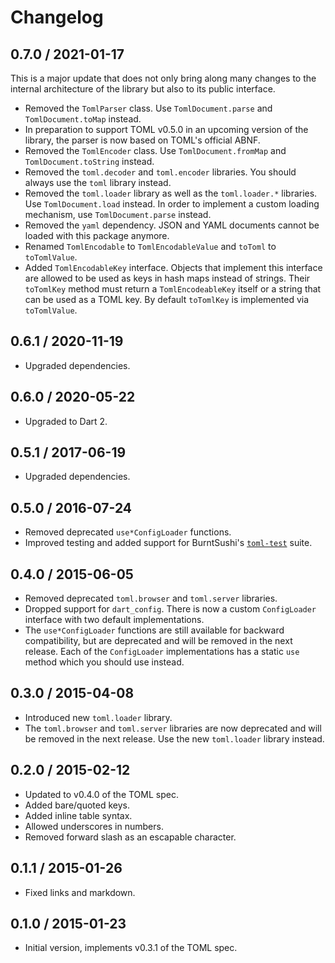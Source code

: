 # Changelog

## 0.7.0 / 2021-01-17

This is a major update that does not only bring along many changes to the internal architecture of the library but also to its public interface.

- Removed the `TomlParser` class.
  Use `TomlDocument.parse` and `TomlDocument.toMap` instead.
- In preparation to support TOML v0.5.0 in an upcoming version of the library, the parser is now based on TOML's official ABNF.
- Removed the `TomlEncoder` class.
  Use `TomlDocument.fromMap` and `TomlDocument.toString` instead.
- Removed the `toml.decoder` and `toml.encoder` libraries.
  You should always use the `toml` library instead.
- Removed the `toml.loader` library as well as the `toml.loader.*` libraries.
  Use `TomlDocument.load` instead.
  In order to implement a custom loading mechanism, use `TomlDocument.parse` instead.
- Removed the `yaml` dependency.
  JSON and YAML documents cannot be loaded with this package anymore.
- Renamed `TomlEncodable` to `TomlEncodableValue` and `toToml` to `toTomlValue`.
- Added `TomlEncodableKey` interface.
  Objects that implement this interface are allowed to be used as keys in hash maps instead of strings.
  Their `toTomlKey` method must return a `TomlEncodeableKey` itself or a string that can be used as a TOML key.
  By default `toTomlKey` is implemented via `toTomlValue`.

## 0.6.1 / 2020-11-19

- Upgraded dependencies.

## 0.6.0 / 2020-05-22

- Upgraded to Dart 2.

## 0.5.1 / 2017-06-19

- Upgraded dependencies.

## 0.5.0 / 2016-07-24

- Removed deprecated `use*ConfigLoader` functions.
- Improved testing and added support for BurntSushi's [`toml-test`][toml-test] suite.

## 0.4.0 / 2015-06-05

- Removed deprecated `toml.browser` and `toml.server` libraries.
- Dropped support for `dart_config`. There is now a custom `ConfigLoader` interface with two default implementations.
- The `use*ConfigLoader` functions are still available for backward compatibility, but are deprecated and will be removed in the next release.
  Each of the `ConfigLoader` implementations has a static `use` method which you should use instead.

## 0.3.0 / 2015-04-08

- Introduced new `toml.loader` library.
- The `toml.browser` and `toml.server` libraries are now deprecated and will be removed in the next release. Use the new `toml.loader` library instead.

## 0.2.0 / 2015-02-12

- Updated to v0.4.0 of the TOML spec.
- Added bare/quoted keys.
- Added inline table syntax.
- Allowed underscores in numbers.
- Removed forward slash as an escapable character.

## 0.1.1 / 2015-01-26

- Fixed links and markdown.

## 0.1.0 / 2015-01-23

- Initial version, implements v0.3.1 of the TOML spec.

[toml-test]:
  https://github.com/BurntSushi/toml-test
  "A language agnostic test suite for TOML parsers."
